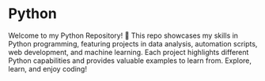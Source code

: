 # Python
Welcome to my Python Repository! 🐍  This repo showcases my skills in Python programming, featuring projects in data analysis, automation scripts, web development, and machine learning. Each project highlights different Python capabilities and provides valuable examples to learn from. Explore, learn, and enjoy coding!
